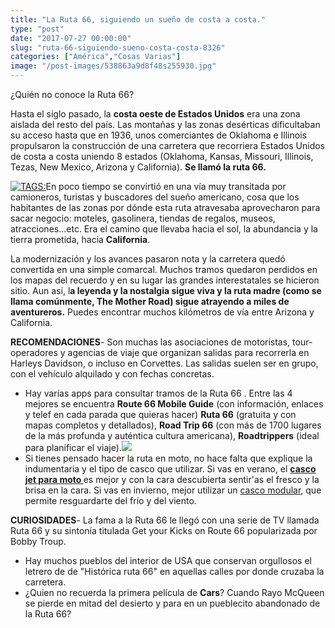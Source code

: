 ```yaml
---
title: "La Ruta 66, siguiendo un sueño de costa a costa."
type: "post"
date: "2017-07-27 00:00:00"
slug: "ruta-66-siguiendo-sueno-costa-costa-8326"
categories: ["América","Cosas Varias"]
image: "/post-images/538863a9d8f48s255930.jpg"
---
```


¿Quién no conoce la Ruta 66?

Hasta el siglo pasado, la **costa oeste de Estados Unidos** era una zona aislada del resto del país. Las montañas y las zonas desérticas dificultaban su acceso hasta que en 1936, unos comerciantes de Oklahoma e Illinois propulsaron la construcción de una carretera que recorriera Estados Unidos de costa a costa uniendo 8 estados (Oklahoma, Kansas, Missouri, Illinois, Tezas, New Mexico, Arizona y California). **Se llamó la ruta 66.**

[![ TAGS:](/post-images/538863a9d8f48s255930.jpg "by JaciC")](https://www.flickr.com/photos/55769303@N00/3611069497)En poco tiempo se convirtió en una vía muy transitada por camioneros, turistas y buscadores del sueño americano, cosa que los habitantes de las zonas por dónde esta ruta atravesaba aprovecharon para sacar negocio: moteles, gasolinera, tiendas de regalos, museos, atracciones...etc. Era el camino que llevaba hacia el sol, la abundancia y la tierra prometida, hacia **California**.

   
  
La modernización y los avances pasaron nota y la carretera quedó convertida en una simple comarcal. Muchos tramos quedaron perdidos en los mapas del recuerdo y en su lugar las grandes interestatales se hicieron sitio. Aun así, l**a leyenda y la nostalgia sigue viva y la ruta madre (como se llama comúnmente, The Mother Road) sigue atrayendo a miles de aventureros.** Puedes encontrar muchos kilómetros de vía entre Arizona y California.  
  
**RECOMENDACIONES**- Son muchas las asociaciones de motoristas, tour-operadores y agencias de viaje que organizan salidas para recorrerla en Harleys Davidson, o incluso en Corvettes. Las salidas suelen ser en grupo, con el vehículo alquilado y con fechas concretas.
- Hay varías apps para consultar tramos de la Ruta 66 . Entre las 4 mejores se encuentra **Route 66 Mobile Guide** (con información, enlaces y telef en cada parada que quieras hacer) **Ruta 66** (gratuita y con mapas completos y detallados), **Road Trip 66** (con más de 1700 lugares de la más profunda y auténtica cultura americana), **Roadtrippers** (ideal para planificar el viaje).![](/post-images/Route-66-fly-drive-1024x365.jpg)
- Si tienes pensado hacer la ruta en moto, no hace falta que explique la indumentaria y el tipo de casco que utilizar. Si vas en verano, el **[casco jet para moto ](https://www.motoblouz.es/cascos-jet-46531-c.html)** es mejor y con la cara descubierta sentir'as el fresco y la brisa en la cara. Si vas en invierno, mejor utilizar un [casco modular](https://www.motoblouz.es/cascos-modulares-46532-c.html), que permite resguardarte del frío y del viento.

**CURIOSIDADES**- La fama a la Ruta 66 le llegó con una serie de TV llamada Ruta 66 y su sintonía titulada Get your Kicks on Route 66 popularizada por Bobby Troup.
- Hay muchos pueblos del interior de USA que conservan orgullosos el letrero de de "Histórica ruta 66" en aquellas calles por donde cruzaba la carretera.
- ¿Quien no recuerda la primera película de **Cars**? Cuando Rayo McQueen se pierde en mitad del desierto y para en un pueblecito abandonado de la Ruta 66?